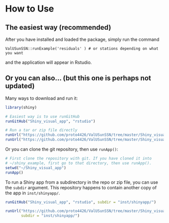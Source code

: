 # How to Use

## The easiest way (recommended) 

After you have installed and loaded the package, simply run the command
```{r}
ValUSunSSN::runExample('residuals' ) # or stations depending on what you want
```

and the application will appear in Rstudio.

## Or you can also... (but this one is perhaps not updated)

Many ways to download and run it:
  ```R
library(shiny)

# Easiest way is to use runGitHub
runGitHub("Shiny_visual_app", "rstudio")

# Run a tar or zip file directly
runUrl("https://github.com/proto4426/ValUSunSSN/tree/master/Shiny_visual_app/archive/master.tar.gz")
runUrl("https://github.com/proto4426/ValUSunSSN/tree/master/Shiny_visual_app/archive/master.zip")
```

Or you can clone the git repository, then use `runApp()`:

  ```R
# First clone the repository with git. If you have cloned it into
# ~/shiny_example, first go to that directory, then use runApp().
setwd("~/Shiny_visual_app")
runApp()
```


To run a Shiny app from a subdirectory in the repo or zip file, you can use the `subdir` argument. This repository happens to contain another copy of the app in `inst/shinyapp/`.

```R
runGitHub("Shiny_visual_app", "rstudio", subdir = "inst/shinyapp/")

runUrl("https://github.com/proto4426/ValUSunSSN/tree/master/Shiny_visual_app/archive/master.tar.gz",
       subdir = "inst/shinyapp/")
```

